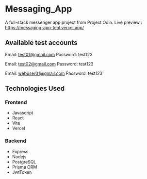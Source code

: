 # Messaging_App

A full-stack messenger app project from Project Odin.
Live preview : https://messaging-app-teal.vercel.app/

## Available test accounts

Email: test01@gmail.com
Password: test123

Email: test02@gmail.com
Password: test123

Email: webuser01@gmail.com
Password: test123

## Technologies Used

### Frontend
- Javascript
- React
- Vite
- Vercel

### Backend
- Express
- Nodejs
- PostgreSQL
- Prisma ORM
- JwtToken